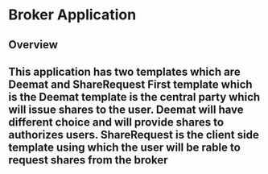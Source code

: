 <h1>Broker Application </h1>

<h2> Overview <h2>

This application has two templates which are Deemat and ShareRequest
First template which is the Deemat template is the central party which will issue shares to the user.
Deemat will have different choice and will provide shares to authorizes users.
ShareRequest is the client side template using which the user will be rable to request shares from the broker



